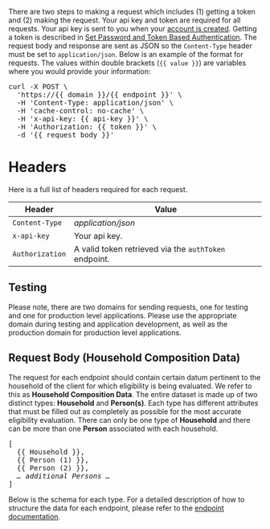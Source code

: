 There are two steps to making a request which includes (1) getting a token and (2) making the request. Your api key and token are required for all requests. Your api key is sent to you when your <a href="http://eepurl.com/gfLTuH" target="_blank">account is created</a>. Getting a token is described in [Set Password and Token Based Authentication](set-password-and-token-based-authentication). The request body and response are sent as JSON so the `Content-Type` header must be set to `application/json`. Below is an example of the format for requests. The values within double brackets (`{{ value }}`) are variables where you would provide your information:

<div class="code-block"><pre>
curl -X POST \
  'https://{{ domain }}/{{ endpoint }}' \
  -H 'Content-Type: application/json' \
  -H 'cache-control: no-cache' \
  -H 'x-api-key: {{ api-key }}' \
  -H 'Authorization: {{ token }}' \
  -d '{{ request body }}'</pre></div>

# Headers

Here is a full list of headers required for each request.

| Header | Value |
|--------|-------|
| <code class="whitespace-no-wrap h5">Content-Type</code>  | <em class="text-secondary-grey">application/json</em> |
| <code class="whitespace-no-wrap h5">x-api-key</code>     | Your api key. |
| <code class="whitespace-no-wrap h5">Authorization</code> | A valid token retrieved via the <code class='code'>authToken</code> endpoint. |

## Testing

Please note, there are two domains for sending requests, one for testing and one for production level applications. Please use the appropriate domain during testing and application development, as well as the production domain for production level applications.

## Request Body (Household Composition Data)

The request for each endpoint should contain certain datum pertinent to the household of the client for which eligibility is being evaluated. We refer to this as **Household Composition Data**. The entire dataset is made up of two distinct types: **Household** and **Person(s)**. Each type has different attributes that must be filled out as completely as possible for the most accurate eligibility evaluation. There can only be one type of **Household** and there can be more than one **Person** associated with each household.

<div class="code-block"><pre>
[
  {{ Household }},
  {{ Person (1) }},
  {{ Person (2) }},
  <em>… additional Persons …</em>
]</pre></div>

Below is the schema for each type. For a detailed description of how to structure the data for each endpoint, please refer to the [endpoint documentation](endpoints).